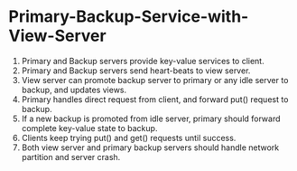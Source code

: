 # Primary-Backup-Service-with-View-Server
1. Primary and Backup servers provide key-value services to client.
2. Primary and Backup servers send heart-beats to view server.
3. View server can promote backup server to primary or any idle server to backup, and updates views.
4. Primary handles direct request from client, and forward put() request to backup.
5. If a new backup is promoted from idle server, primary should forward complete key-value state to backup.
6. Clients keep trying put() and get() requests until success.
7. Both view server and primary backup servers should handle network partition and server crash.
